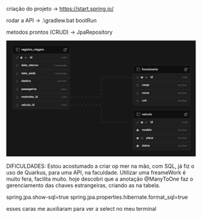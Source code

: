 criação do projeto -> https://start.spring.io/

rodar a API -> .\gradlew.bat bootRun

metodos prontos (CRUD) -> JpaRepository

![alt text](image.png)

DIFICULDADES: Estou acostumado a criar op mer na mão, com SQL, já fiz o uso de Quarkus, para uma API, na faculdade. Utilizar uma freameWork é muito fera, facilita muito.
hoje descobri que a anotação @ManyToOne faz o gerenciamento das chaves estrangeiras, criando as na tabela.

spring.jpa.show-sql=true
spring.jpa.properties.hibernate.format_sql=true

esses caras me auxiliaram para ver a select no meu terminal